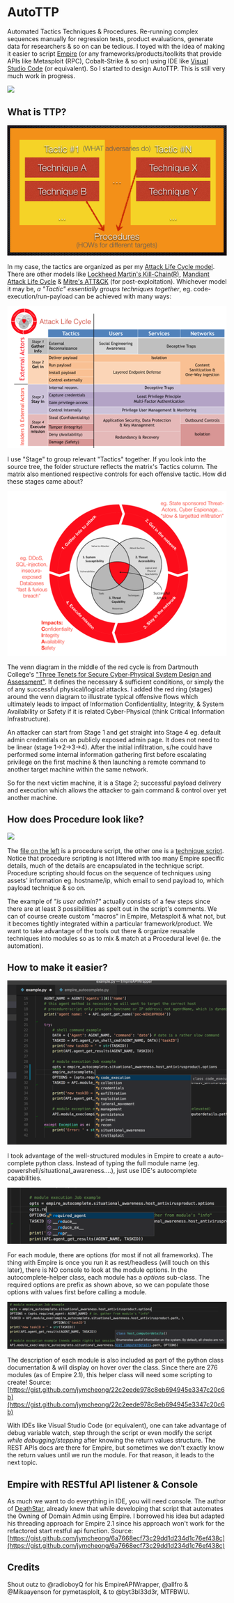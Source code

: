 # AutoTTP
Automated Tactics Techniques &amp; Procedures. Re-running complex sequences manually for regression tests, product evaluations, generate data for researchers & so on can be tedious. I toyed with the idea of making it easier to script [Empire](https://github.com/EmpireProject/Empire) (or any frameworks/products/toolkits that provide APIs like Metasploit (RPC), Cobalt-Strike & so on) using IDE like [Visual Studio Code](https://code.visualstudio.com) (or equivalent). So I started to design AutoTTP. This is still very much work in progress. 

![](https://raw.githubusercontent.com/jymcheong/AutoTTP/master/screenshots/empireScripting.gif)

## What is TTP?
![](screenshots/ttp.png)

In my case, the tactics are organized as per my [Attack Life Cycle model](https://jym.sg). There are other models like [Lockheed Martin's Kill-Chain(R)](http://www.lockheedmartin.com/us/what-we-do/aerospace-defense/cyber/cyber-kill-chain.html), [Mandiant Attack Life Cycle](http://www.iacpcybercenter.org/resource-center/what-is-cyber-crime/cyber-attack-lifecycle/) & [Mitre's ATT&CK](https://attack.mitre.org) (for post-exploitation). Whichever model it may be, *a "Tactic" essentially groups techniques together*, eg. code-execution/run-payload can be achieved with many ways:

![](screenshots/ALCmatrix.png)

I use "Stage" to group relevant "Tactics" together. If you look into the source tree, the folder structure reflects the matrix's Tactics column. The matrix also mentioned respective controls for each offensive tactic. How did these stages came about?

![](screenshots/ALC-3tenetsModel.png)

The venn diagram in the middle of the red cycle is from Dartmouth College's ["Three Tenets for Secure Cyber-Physical System Design and Assessment"](http://www.dartmouth.edu/~gvc/ThreeTenetsSPIE.pdf). It defines the necessary & sufficient conditions, or simply the of any successful physical/logical attacks. I added the red ring (stages) around the venn diagram to illustrate typical offensive flows which ultimately leads to impact of Information Confidentiality, Integrity, & System Availability or Safety if it is related Cyber-Physical (think Critical Information Infrastructure).

An attacker can start from Stage 1 and get straight into Stage 4 eg. default admin credentials on an publicly exposed admin page. It does not need to be linear (stage 1->2->3->4). After the initial infiltration, s/he could have performed some internal information gathering first before escalating privilege on the first machine & then launching a remote command to another target machine within the same network. 

So for the next victim machine, it is a Stage 2; successful payload delivery and execution which allows the attacker to gain command & control over yet another machine.

## How does Procedure look like?

![](https://raw.githubusercontent.com/jymcheong/AutoTTP/master/screenshots/procedureVStechniques.png)

The [file on the left](https://github.com/jymcheong/AutoTTP/blob/master/bypassUAC_procedure_example.py) is a procedure script, the other one is a [technique script](https://github.com/jymcheong/AutoTTP/blob/master/stage3/internal_reconn/windows/empire_is_user_admin.py). Notice that procedure scripting is not littered with too many Empire specific details, much of the details are encapsulated in the technique script. Procedure scripting should focus on the sequence of techniques using assets' information eg. hostname/ip, which email to send payload to, which payload technique & so on.

The example of *"is user admin?"* actually consists of a few steps since there are at least 3 possibilities as spelt out in the script's comments. We can of course create custom "macros" in Empire, Metasploit & what not, but it becomes tightly integrated within a particular framework/product. We want to take advantage of the tools out there & organize reusable techniques into modules so as to mix & match at a Procedural level (ie. the automation).

## How to make it easier?
![](screenshots/autocomplete.png)

I took advantage of the well-structured modules in Empire to create a auto-complete python class. Instead of typing the full module name (eg. powershell/situational_awareness....), just use IDE's autocomplete capabilities.

![](screenshots/requiredoptions.png)

For each module, there are options (for most if not all frameworks). The thing with Empire is once you run it as rest/headless (will touch on this later), there is NO console to look at the module options. In the autocomplete-helper class, each module has a *options* sub-class. The required options are prefix as shown above, so we can populate those options with values first before calling a module. 

![](screenshots/moduledesc.png)

The description of each module is also included as part of the python class documentation & will display on hover over the class. Since there are 276 modules (as of Empire 2.1), this helper class will need some scripting to create! Source: [https://gist.github.com/jymcheong/22c2eede978c8eb694945e3347c20c6b](https://gist.github.com/jymcheong/22c2eede978c8eb694945e3347c20c6b)

With IDEs like Visual Studio Code (or equivalent), one can take advantage of debug variable watch, step through the script or even modify the script *while debugging/stepping* after knowing the return values structure. The REST APIs docs are there for Empire, but sometimes we don't exactly know the return values until we run the module. For that reason, it leads to the next topic.

## Empire with RESTful API listener & Console
As much we want to do everything in IDE, you will need console. The author of [DeathStar](https://github.com/byt3bl33d3r/DeathStar), already knew that while developing that script that automates the 0wning of Domain Admin using Empire. I borrowed his idea but adapted his threading approach for Empire 2.1 since his approach won't work for the refactored start restful api function. Source: [https://gist.github.com/jymcheong/6a7668ecf73c29dd1d234d1c76ef438c](https://gist.github.com/jymcheong/6a7668ecf73c29dd1d234d1c76ef438c)

## Credits
Shout outz to @radioboyQ for his EmpireAPIWrapper, @allfro & @Mikaayenson for pymetasploit, & to @byt3bl33d3r, MTFBWU. 
